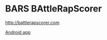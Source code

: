 BARS BAttleRapScorer
====================

http://battlerapscorer.com

[Android app](www/android-debug.apk)
